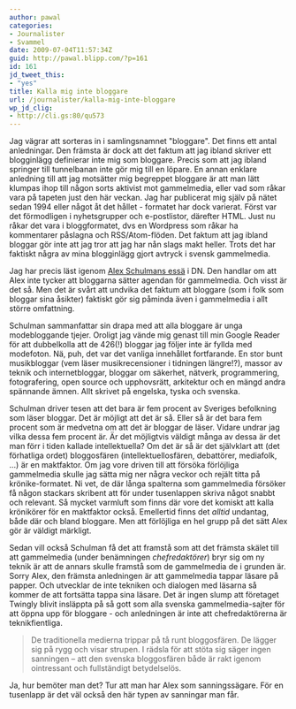 ```yaml
---
author: pawal
categories:
- Journalister
- Svammel
date: 2009-07-04T11:57:34Z
guid: http://pawal.blipp.com/?p=161
id: 161
jd_tweet_this:
- "yes"
title: Kalla mig inte bloggare
url: /journalister/kalla-mig-inte-bloggare
wp_jd_clig:
- http://cli.gs:80/qu573
---
```


Jag vägrar att sorteras in i samlingsnamnet "bloggare". Det finns ett antal anledningar. Den främsta är dock att det faktum att jag ibland skriver ett blogginlägg definierar inte mig som bloggare. Precis som att jag ibland springer till tunnelbanan inte gör mig till en löpare. En annan enklare anledning till att jag motsätter mig begreppet bloggare är att man lätt klumpas ihop till någon sorts aktivist mot gammelmedia, eller vad som råkar vara på tapeten just den här veckan. Jag har publicerat mig själv på nätet sedan 1994 eller något åt det hållet - formatet har dock varierat. Först var det förmodligen i nyhetsgrupper och e-postlistor, därefter HTML. Just nu råkar det vara i bloggformatet, dvs en Wordpress som råkar ha kommentarer påslagna och RSS/Atom-flöden. Det faktum att jag ibland bloggar gör inte att jag tror att jag har nån slags makt heller. Trots det har faktiskt några av mina blogginlägg gjort avtryck i svensk gammelmedia.

Jag har precis läst igenom <a href="http://www.dn.se/kultur-noje/debatt-essa/schulman-blogg-1.904970">Alex Schulmans essä</a> i DN. Den handlar om att Alex inte tycker att bloggarna sätter agendan för gammelmedia. Och visst är det så. Men det är svårt att undvika det faktum att bloggare (som i folk som bloggar sina åsikter) faktiskt gör sig påminda även i gammelmedia i allt större omfattning.

Schulman sammanfattar sin drapa med att alla bloggare är unga modebloggande tjejer. Oroligt jag vände mig genast till min Google Reader för att dubbelkolla att de 426(!) bloggar jag följer inte är fyllda med modefoton. Nä, puh, det var det vanliga innehållet fortfarande. En stor bunt musikbloggar (vem läser musikrecensioner i tidningen längre!?), massor av teknik och internetbloggar, bloggar om säkerhet, nätverk, programmering, fotografering, open source och upphovsrätt, arkitektur och en mängd andra spännande ämnen. Allt skrivet på engelska, tyska och svenska.

Schulman driver tesen att det bara är fem procent av Sveriges befolkning som läser bloggar. Det är möjligt att det är så. Eller så är det bara fem procent som är medvetna om att det är bloggar de läser. Vidare undrar jag vilka dessa fem procent är. Är det möjligtvis väldigt många av dessa är det man förr i tiden kallade intellektuella? Om det är så är det självklart att (det förhatliga ordet) bloggosfären (intellektuellosfären, debattörer, mediafolk, ...) är en maktfaktor. Om jag vore driven till att försöka förlöjliga gammelmedia skulle jag sätta mig ner några veckor och rejält titta på krönike-formatet. Ni vet, de där långa spalterna som gammelmedia försöker få någon stackars skribent att för under tusenlappen skriva något snabbt och relevant. Så mycket varmluft som finns där vore det komiskt att kalla krönikörer för en maktfaktor också. Emellertid finns det <em>alltid</em> undantag, både där och bland bloggare. Men att förlöjliga en hel grupp på det sätt Alex gör är väldigt märkligt.

Sedan vill också Schulman få det att framstå som att det främsta skälet till att gammelmedia (under benämningen <em>chefredaktörer</em>) bryr sig om ny teknik är att de annars skulle framstå som de gammelmedia de i grunden är. Sorry Alex, den främsta anledningen är att gammelmedia tappar läsare på papper. Och utvecklar de inte tekniken och dialogen med läsarna så kommer de att fortsätta tappa sina läsare. Det är ingen slump att företaget Twingly blivit insläppta på så gott som alla svenska gammelmedia-sajter för att öppna upp för bloggare - och anledningen är inte att chefredaktörerna är teknikfientliga.
<blockquote>De traditionella medierna trippar på tå runt bloggosfären. De lägger sig på rygg och visar strupen. I rädsla för att stöta sig säger ingen sanningen – att den svenska bloggosfären både är rakt igenom ointressant och fullständigt betydelselös.</blockquote>
Ja, hur bemöter man det? Tur att man har Alex som sanningssägare. För en tusenlapp är det väl också den här typen av sanningar man får.